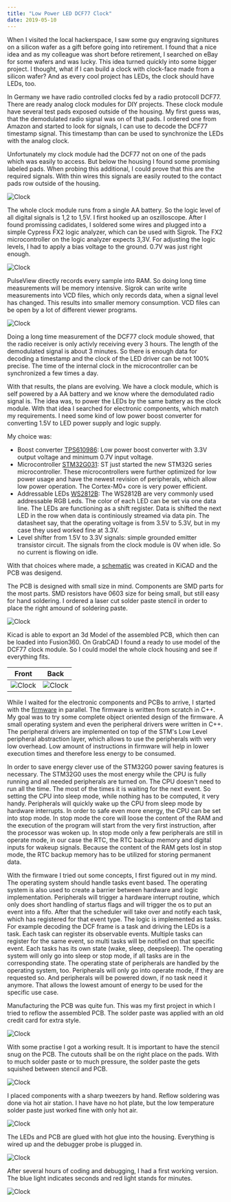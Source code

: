 ```yaml
---
title: "Low Power LED DCF77 Clock"
date: 2019-05-10
---
```


When I visited the local hackerspace, I saw some guy engraving signitures on a silicon wafer as a gift before going into retirement. I found that a nice idea and as my colleague was short before retirement, I searched on eBay for some wafers and was lucky. This idea turned quickly into some bigger project. I thought, what if I can build a clock with clock-face made from a silicon wafer? And as every cool project has LEDs, the clock should have LEDs, too. 

In Germany we have radio controlled clocks fed by a radio protocoll DCF77. There are ready analog clock modules for DIY projects. These clock module have several test pads exposed outside of the housing. My first guess was, that the demodulated radio signal was on of that pads. I ordered one from Amazon and started to look for signals, I can use to decode the DCF77 timestamp signal. This timestamp than can be used to synchronize the LEDs with the analog clock. 

Unfortunately my clock module had the DCF77 not on one of the pads which was easily to access. But below the housing I found some promising labeled pads. When probing this additional, I could prove that this are the required signals. With thin wires this signals are easily routed to the contact pads row outside of the housing.

![Clock](/assets/2019-05-19/ClockModule.jpg)

The whole clock module runs from a single AA battery. So the logic level of all digital signals is 1,2 to 1,5V. I first hooked up an oszilloscope. After I found promissing cadidates, I soldered some wires and plugged into a simple Cypress FX2 logic analyzer, which can be used with Sigrok. The FX2 microcontroller on the logic analyzer expects 3,3V. For adjusting the logic levels, I had to apply a bias voltage to the ground. 0.7V was just right enough.

![Clock](/assets/2019-05-19/ClockLogic.jpg)

PulseView directly records every sample into RAM. So doing long time measurements will be memory intensive. Sigrok can write write measurements into VCD files, which only records data, when a signal level has changed. This results into smaller memory consumption. VCD files can be open by a lot of different viewer programs. 

![Clock](/assets/2019-05-19/ClockSignals.jpg)

Doing a long time measurement of the DCF77 clock module showed, that the radio receiver is only activly receiving every 3 hours. The length of the demodulated signal is about 3 minutes. So there is enough data for decoding a timestamp and the clock of the LED driver can be not 100% precise. The time of the internal clock in the microcontroller can be synchronized a few times a day.

With that results, the plans are evolving. We have a clock module, which is self powered by a AA battery and we know where the demodulated radio signal is. The idea was, to power the LEDs by the same battery as the clock module. With that idea I searched for electronic components, which match my requirements. I need some kind of low power boost converter for converting 1.5V to LED power supply and logic supply.

My choice was:
* Boost converter [TPS610986](https://www.ti.com/product/TPS610986): Low power boost converter with 3.3V output voltage and minimum 0.7V input voltage. 
* Microcontroller [STM32G031](https://www.st.com/en/microcontrollers-microprocessors/stm32g031k8.html): ST just started the new STM32G series microcontroller. These microcontrollers were further optimized for low power usage and have the newest revision of peripherals, which allow low power operation. The Cortex-M0+ core is very power efficient. 
* Addressable LEDs [WS2812B](https://cdn-shop.adafruit.com/datasheets/WS2812B.pdf): The WS2812B are very commonly used addressable RGB Leds. The color of each LED can be set via one data line. The LEDs are functioning as a shift register. Data is shifted the next LED in the row when data is continiously streamed via data pin. The datasheet say, that the operating voltage is from 3.5V to 5.3V, but in my case they used worked fine at 3.3V.
* Level shifter from 1.5V to 3.3V signals: simple grounded emitter transistor circuit. The signals from the clock module is 0V when idle. So no current is flowing on idle.

With that choices where made, a [schematic](https://github.com/saeugetier/LedDcfClockHardware/blob/main/lowpower.pdf) was created in KiCAD and the PCB was desigend.

The PCB is designed with small size in mind. Components are SMD parts for the most parts. SMD resistors have 0603 size for being small, but still easy for hand soldering. I ordered a laser cut solder paste stencil in order to place the right amound of soldering paste. 

![Clock](/assets/2019-05-19/ClockPCB.jpg)

Kicad is able to export an 3d Model of the assembled PCB, which then can be loaded into Fusion360. On GrabCAD I found a ready to use model of the DCF77 clock module. So I could model the whole clock housing and see if everything fits.

Front                                         | Back
:--------------------------------------------:|:---------------------------------------------:
![Clock](/assets/2019-05-19/Clock3DFront.jpg) | ![Clock](/assets/2019-05-19/Clock3DBack.jpg)

While I waited for the electronic components and PCBs to arrive, I started with the [firmware](https://github.com/saeugetier/LedDcfClock) in parallel. The firmware is written from scratch in C++. My goal was to try some complete object oriented design of the firmware. A small operating system and even the peripheral drivers were written in C++. The peripheral drivers are implemented on top of the STM's Low Level peripheral abstraction layer, which allows to use the peripherals with very low overhead. Low amount of instructions in firmware will help in lower execution times and therefore less energy to be consumed.

In order to save energy clever use of the STM32G0 power saving features is necessary. The STM32G0 uses the most energy while the CPU is fully running and all needed peripherals are turned on. The CPU doesn't need to run all the time. The most of the times it is waiting for the next event. So setting the CPU into sleep mode, while nothing has to be computed, it very handy. Peripherals will quickly wake up the CPU from sleep mode by hardware interrupts. In order to safe even more energy, the CPU can be set into stop mode. In stop mode the core will loose the content of the RAM and the execution of the program will start from the very first instruction, after the processor was woken up. In stop mode only a few peripherals are still in operate mode, in our case the RTC, the RTC backup memory and digital inputs for wakeup signals. Because the content of the RAM gets lost in stop mode, the RTC backup memory has to be utilized for storing permanent data.

With the firmware I tried out some concepts, I first figured out in my mind. The operating system should handle tasks event based. The operating system is also used to create a barrier between hardware and logic implementation. Peripherals will trigger a hardware interrupt routine, which only does short handling of startus flags and will trigger the os to put an event into a fifo. After that the scheduler will take over and notify each task, which has registered for that event type. The logic is implemented as tasks. For example decoding the DCF frame is a task and driving the LEDs is a task. Each task can register its observable events. Multiple tasks can register for the same event, so multi tasks will be notified on that specific event. Each tasks has its own state (wake, sleep, deepsleep). The operating system will only go into sleep or stop mode, if all tasks are in the corresponding state. The operating state of peripherals are handled by the operating system, too. Peripherals will only go into operate mode, if they are requested so. And peripherals will be powered down, if no task need it anymore. That allows the lowest amount of energy to be used for the specific use case.

Manufacturing the PCB was quite fun. This was my first project in which I tried to reflow the assembled PCB. The solder paste was applied with an old credit card for extra style. 

![Clock](/assets/2019-05-19/ClockSolderPaste.jpg)

With some practise I got a working result. It is important to have the stencil snug on the PCB. The cutouts shall be on the right place on the pads. With to much solder paste or to much pressure, the solder paste the gets squished between stencil and PCB. 

![Clock](/assets/2019-05-19/ClockSolderPaste2.jpg)

I placed components with a sharp tweezers by hand. Reflow soldering was done via hot air station. I have have no hot plate, but the low temperature solder paste just worked fine with only hot air.

![Clock](/assets/2019-05-19/ClockAssembled.jpg)

The LEDs and PCB are glued with hot glue into the housing. Everything is wired up and the debugger probe is plugged in. 

![Clock](/assets/2019-05-19/ClockBack.jpg)

After several hours of coding and debugging, I had a first working version. The blue light indicates seconds and red light stands for minutes.

![Clock](/assets/2019-05-19/ClockFinished.jpg)

